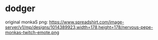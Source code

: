 # dodger

original monkaS png: https://www.spreadshirt.com/image-server/v1/mp/designs/1014389923,width=178,height=178/nervous-pepe-monkas-twitch-emote.png

